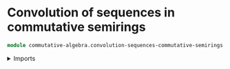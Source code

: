 # Convolution of sequences in commutative semirings

```agda
module commutative-algebra.convolution-sequences-commutative-semirings where
```

<details><summary>Imports</summary>

```agda
open import elementary-number-theory.pairs-with-natural-sums.lagda.md
open import elementary-number-theory.natural-numbers.lagda.md
```
